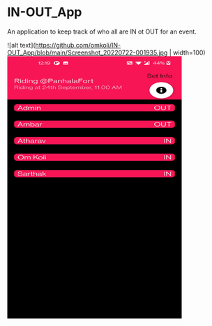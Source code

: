# IN-OUT_App
An application to keep track of who all are IN ot OUT for an event.

![alt text](https://github.com/omkoli/IN-OUT_App/blob/main/Screenshot_20220722-001935.jpg | width=100)
<img src="https://github.com/omkoli/IN-OUT_App/blob/main/Screenshot_20220722-001935.jpg" width="400" height="600">
